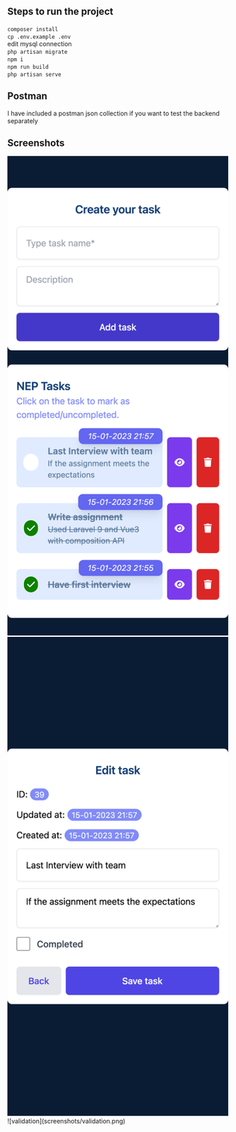 ## Steps to run the project  
`composer install`  
`cp .env.example .env`  
edit mysql connection  
`php artisan migrate`  
`npm i`  
`npm run build`  
`php artisan serve`
## Postman
I have included a postman json collection if you want to test the backend separately  
## Screenshots
<img alt="home" src="screenshots/home.png" width="500"/>
<img alt="edit" src="screenshots/edit.png" width="500"/>
![validation](screenshots/validation.png)